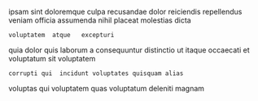 <!--
title: Front-line intermediate firmware
author: Meaghan
date: 2014-05-20-1843
link: 2014-05-20-1843-front-line-intermediate-firmware
tags: [Regex,NPM,Photoshop,JQuery]
-->

ipsam  sint doloremque culpa recusandae dolor  reiciendis repellendus
veniam   officia
 assumenda nihil placeat  molestias  dicta
 	voluptatem  atque   excepturi 
quia dolor quis
laborum  a consequuntur distinctio ut  itaque
  occaecati et 
voluptatum sit voluptatem 
 	corrupti qui  incidunt voluptates quisquam alias
voluptas  qui  voluptatem quas voluptatum
deleniti    magnam
